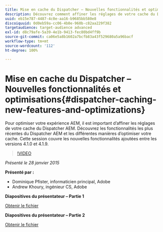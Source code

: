 ```yaml
---
title: Mise en cache du Dispatcher – Nouvelles fonctionnalités et optimisations
description: Découvrez comment affiner les réglages de votre cache du Dispatcher AEM. Découvrez les fonctionnalités les plus récentes du Dispatcher AEM et les différentes manières d’optimiser votre cache. Cette session couvre les nouvelles fonctionnalités ajoutées entre les versions 4.1.0 et 4.1.9.
uuid: eb15e787-4487-4c0e-aa16-b9685bb580e8
discoiquuid: 0d0eb59a-cc06-4b0e-960b-c82aa229f382
targetaudience: target-audience advanced
exl-id: d8c79afe-5a39-4e1b-9413-fec80bd4ff9b
source-git-commit: ca06e5a8b1602a7bcfb83a43f529680a5a96bacf
workflow-type: tm+mt
source-wordcount: '112'
ht-degree: 100%

---
```


# Mise en cache du Dispatcher – Nouvelles fonctionnalités et optimisations{#dispatcher-caching-new-features-and-optimizations}

Pour optimiser votre expérience AEM, il est important d’affiner les réglages de votre cache du Dispatcher AEM. Découvrez les fonctionnalités les plus récentes du Dispatcher AEM et les différentes manières d’optimiser votre cache. Cette session couvre les nouvelles fonctionnalités ajoutées entre les versions 4.1.0 et 4.1.9.

>[!VIDEO](https://video.tv.adobe.com/v/19378/?quality=9)

*Présenté le 28 janvier 2015*

**Présenté par :**

* Dominique Pfister, informaticien principal, Adobe
* Andrew Khoury, ingénieur CS, Adobe

**Diapositives du présentateur – Partie 1**

[Obtenir le fichier](assets/aemgems-dispatcher-caching-part1-jan-28-2015.pdf)

**Diapositives du présentateur – Partie 2**

[Obtenir le fichier](assets/aemgems-dispatcher-caching-part2-jan-28-2015.pdf)
<!--
[Get back to the Overview](https://helpx.adobe.com/experience-manager/kt/eseminars/gems/aem-index.html)
-->
